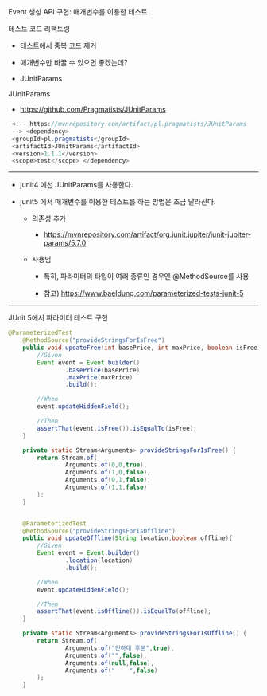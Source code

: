 Event 생성 API 구현: 매개변수를 이용한 테스트

테스트 코드 리팩토링

- 테스트에서 중복 코드 제거

- 매개변수만 바꿀 수 있으면 좋겠는데? 

- JUnitParams

JUnitParams

- ​https://github.com/Pragmatists/JUnitParams

```java
 <!-- https://mvnrepository.com/artifact/pl.pragmatists/JUnitParams
 --> <dependency>
 <groupId>pl.pragmatists</groupId>
 <artifactId>JUnitParams</artifactId>
 <version>1.1.1</version>
 <scope>test</scope> </dependency>
```
 
 ---
 
- junit4 에선 JUnitParams를 사용한다.

- junit5 에서 매개변수를 이용한 테스트를 하는 방법은 조금 달라진다.
 
	- 의존성 추가

		- https://mvnrepository.com/artifact/org.junit.jupiter/junit-jupiter-params/5.7.0


	- 사용법 

		- 특히, 파라미터의 타입이 여러 종류인 경우엔 @MethodSource를 사용
		
		- 참고) https://www.baeldung.com/parameterized-tests-junit-5

---

JUnit 5에서 파라미터 테스트 구현

```java
@ParameterizedTest
    @MethodSource("provideStringsForIsFree")
    public void updateFree(int basePrice, int maxPrice, boolean isFree){
        //Given
        Event event = Event.builder()
                .basePrice(basePrice)
                .maxPrice(maxPrice)
                .build();

        //When
        event.updateHiddenField();

        //Then
        assertThat(event.isFree()).isEqualTo(isFree);
    }

    private static Stream<Arguments> provideStringsForIsFree() {
        return Stream.of(
                Arguments.of(0,0,true),
                Arguments.of(1,0,false),
                Arguments.of(0,1,false),
                Arguments.of(1,1,false)
        );
    }


    @ParameterizedTest
    @MethodSource("provideStringsForIsOffline")
    public void updateOffline(String location,boolean offline){
        //Given
        Event event = Event.builder()
                .location(location)
                .build();

        //When
        event.updateHiddenField();

        //Then
        assertThat(event.isOffline()).isEqualTo(offline);
    }

    private static Stream<Arguments> provideStringsForIsOffline() {
        return Stream.of(
                Arguments.of("인하대 후문",true),
                Arguments.of("",false),
                Arguments.of(null,false),
                Arguments.of("    ",false)
        );
    }
```		